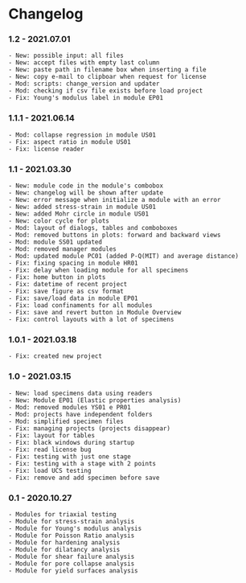 Changelog
==========

### 1.2 - 2021.07.01
	- New: possible input: all files
	- New: accept files with empty last column
	- New: paste path in filename box when inserting a file
	- New: copy e-mail to clipboar when request for license
	- Mod: scripts: change_version and updater
	- Mod: checking if csv file exists before load project
	- Fix: Young's modulus label in module EP01

### 1.1.1 - 2021.06.14
	- Mod: collapse regression in module US01
	- Fix: aspect ratio in module US01
	- Fix: license reader

### 1.1 - 2021.03.30
	- New: module code in the module's combobox
	- New: changelog will be shown after update
	- New: error message when initialize a module with an error
	- New: added stress-strain in module US01
	- New: added Mohr circle in module US01
	- New: color cycle for plots
	- Mod: layout of dialogs, tables and comboboxes
	- Mod: removed buttons in plots: forward and backward views
	- Mod: module SS01 updated
	- Mod: removed manager modules
	- Mod: updated module PC01 (added P-Q(MIT) and average distance)
	- Fix: fixing spacing in module HR01
	- Fix: delay when loading module for all specimens
	- Fix: home button in plots
	- Fix: datetime of recent project
	- Fix: save figure as csv format
	- Fix: save/load data in module EP01
	- Fix: load confinaments for all modules
	- Fix: save and revert button in Module Overview
	- Fix: control layouts with a lot of specimens

### 1.0.1 - 2021.03.18
	- Fix: created new project

### 1.0 - 2021.03.15
	- New: load specimens data using readers
	- New: Module EP01 (Elastic properties analysis)
	- Mod: removed modules YS01 e PR01
	- Mod: projects have independent folders
	- Mod: simplified specimen files
	- Fix: managing projects (projects disappear)
	- Fix: layout for tables
	- Fix: black windows during startup
	- Fix: read license bug
	- Fix: testing with just one stage
	- Fix: testing with a stage with 2 points
	- Fix: load UCS testing
	- Fix: remove and add specimen before save

### 0.1 - 2020.10.27
	- Modules for triaxial testing
	- Module for stress-strain analysis
	- Module for Young's modulus analysis
	- Module for Poisson Ratio analysis
	- Module for hardening analysis
	- Module for dilatancy analysis
	- Module for shear failure analysis
	- Module for pore collapse analysis
	- Module for yield surfaces analysis

